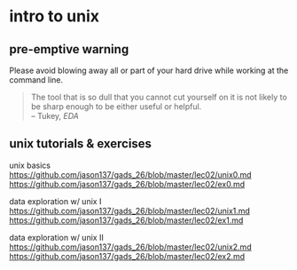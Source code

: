 # intro to unix

## pre-emptive warning

Please avoid blowing away all or part of your hard drive while working at the
command line.

> The tool that is so dull that you cannot cut yourself on it is not likely to
> be sharp enough to be either useful or helpful.  
> – Tukey, *EDA*

## unix tutorials & exercises

unix basics  
https://github.com/jason137/gads_26/blob/master/lec02/unix0.md  
https://github.com/jason137/gads_26/blob/master/lec02/ex0.md  

data exploration w/ unix I  
https://github.com/jason137/gads_26/blob/master/lec02/unix1.md  
https://github.com/jason137/gads_26/blob/master/lec02/ex1.md  

data exploration w/ unix II  
https://github.com/jason137/gads_26/blob/master/lec02/unix2.md  
https://github.com/jason137/gads_26/blob/master/lec02/ex2.md  
